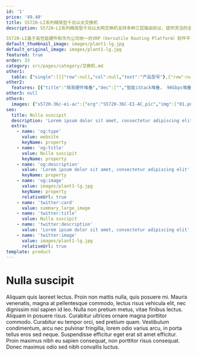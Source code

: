 ```yaml
---
id: '1'
price: '49.40'
title: S5720-LI系列精简型千兆以太交换机
description: S5720-LI系列精简型千兆以太网交换机支持多种三层路由协议，提供灵活的全千兆接入以及万兆上行端口，具备更高性能和更丰富的业务处理能力。

S5720-LI基于高性能硬件和华为公司统一的VRP（Versatile Routing Platform）软件平台，智能iStack堆叠，灵活的以太组网，多样的安全控制等特点，广泛应用于企业园区接入、千兆到桌面等多种应用场景。
default_thumbnail_image: images/plant1-lg.jpg
default_original_image: images/plant1-lg.jpg
featured: true
order: 33
category: src/pages/category/交换机.md
other1: 
  table: {"single":[[{"row":null,"col":null,"text":"产品型号"},{"row":null,"col":null,"text":"S5720-12TP-LI-AC\nS5720-12TP-PWR-LI-AC"},{"row":null,"col":null,"text":"S5720-16X-PWH-LI-AC\nS5720-28X-PWH-LI-AC"},{"row":null,"col":null,"text":"S5720-28P-LI-AC\nS5720-28P-PWR-LI-AC\nS5720-28TP-LI-AC\nS5720-28TP-PWR-LI-AC\nS5720-28TP-PWR-LI-ACL"}],[{"row":null,"col":null,"text":"交换容量"},{"row":null,"col":null,"text":"336Gbps/3.36Tbps"},{"row":null,"col":null,"text":"336Gbps/3.36Tbps"},{"row":null,"col":null,"text":"336Gbps/3.36Tbps"}],[{"row":null,"col":null,"text":"包转发率"},{"row":null,"col":null,"text":"27Mpps/102Mpps"},{"row":null,"col":null,"text":"16X：51Mpps/66Mpps\n28X：126Mpps/144Mpps"},{"row":null,"col":null,"text":"51Mpps/126Mpps"}],[{"row":null,"col":null,"text":"固定端口"},{"row":null,"col":null,"text":"8个10/100/1000Base-T以太网端口，4个千兆SFP，2个复用的10/100/1000Base-T以太网端口Combo"},{"row":null,"col":null,"text":"16X款型：12个10/100/1000Base-T以太网端口，2个10/100/1000Base-T 以太网端口，2个万兆SFP+\n28X款型：16个10/100/1000Base-T以太网端口，8个100/1000/2500 Base-T以太网端口，4个万兆SFP+"},{"row":null,"col":null,"text":"P系列：24个10/100/1000Base-T以太网端口，4个千兆SFP；\nTP系列：24个10/100/1000Base-T 以太网端口，4个千兆SFP，2个复用的10/100/1000Base-T以太网端口Combo"}],[{"row":null,"col":null,"text":"MAC特性"},{"row":null,"col":"3","text":"支持MAC地址自动学习和老化\n支持静态、动态、黑洞MAC表项\n支持源MAC地址过滤\n支持接口MAC地址学习个数限制"}],[{"row":null,"col":null,"text":"VLAN特性"},{"row":null,"col":"3","text":"支持4K个VLAN\n支持Guest VLAN、Voice VLAN\n支持GVRP协议\n支持MUX VLAN功能\n支持基于MAC/协议/IP子网/策略/端口的VLAN\n支持1:1和N:1 VLAN Mapping功能"}],[{"row":null,"col":null,"text":"IP路由"},{"row":null,"col":"3","text":"静态路由、RIP、RIPng、OSPF、OSPFv3协议"}],[{"row":null,"col":null,"text":"互通性"},{"row":null,"col":"3","text":"VBST基于VLAN生成树协议（和PVST/PVST+/RPVST 互通）\nLNP 链路类型协商协议（和DTP相似功能）\nVCMP VLAN集中管理协议（和VTP相似功能）\n\n详细的互联互通认证与报告，请访问这里。"}]]}
other2:
  features: [{"title":"简易硬件堆叠","dec":["","智能iStack堆叠， 96Gbps堆叠带宽，提供电口方式，简易、更省成本",""]},{"title":"丰富业务特性","dec":["","支持多种三层路由协议；支持SVF，可将“核心/汇聚+接入交换机+AP”的网络架构虚拟化为一台设备进行管理，并可作为SVF Client角色",""]},{"title":"节能静音设计","dec":["","支持端口休眠及端口自动功率调节等节能技术；提供多种无风扇款型，更静音实现千兆到桌面",""]}]
other3: null
other4:
  images: {"s5720-36c-ei-ac":{"org":"S5720-36C-EI-AC_pic","img":["01.png","02.png","03.png","04.png","07.png","08.png"]}}
seo:
  title: Nulla suscipit
  description: 'Lorem ipsum dolor sit amet, consectetur adipiscing elit'
  extra:
    - name: 'og:type'
      value: website
      keyName: property
    - name: 'og:title'
      value: Nulla suscipit
      keyName: property
    - name: 'og:description'
      value: 'Lorem ipsum dolor sit amet, consectetur adipiscing elit'
      keyName: property
    - name: 'og:image'
      value: images/plant1-lg.jpg
      keyName: property
      relativeUrl: true
    - name: 'twitter:card'
      value: summary_large_image
    - name: 'twitter:title'
      value: Nulla suscipit
    - name: 'twitter:description'
      value: 'Lorem ipsum dolor sit amet, consectetur adipiscing elit'
    - name: 'twitter:image'
      value: images/plant1-lg.jpg
      relativeUrl: true
template: product
---
```


# Nulla suscipit

Aliquam quis laoreet lectus. Proin non mattis nulla, quis posuere mi. Mauris venenatis, magna at pellentesque commodo, lectus risus vehicula elit, nec dignissim nisl sapien id leo. Nulla non pretium metus, vitae finibus lectus. Aliquam in posuere risus. Curabitur ultrices ornare magna porttitor commodo. Curabitur eu tempor orci, sed pretium quam. Vestibulum condimentum, arcu nec pulvinar fringilla, lorem odio varius arcu, in porta tellus eros sed neque. Suspendisse efficitur eget erat sit amet efficitur. Proin maximus nibh eu sapien consequat, non porttitor risus consequat. Donec maximus odio sed nibh convallis luctus.